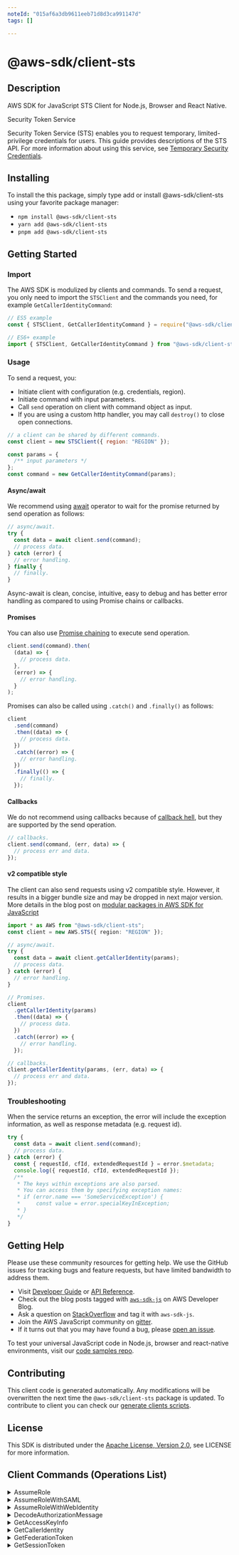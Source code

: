 ```yaml
---
noteId: "015af6a3db9611eeb71d8d3ca991147d"
tags: []

---
```


<!-- generated file, do not edit directly -->

# @aws-sdk/client-sts

## Description

AWS SDK for JavaScript STS Client for Node.js, Browser and React Native.

<fullname>Security Token Service</fullname>

<p>Security Token Service (STS) enables you to request temporary, limited-privilege
credentials for users. This guide provides descriptions of the STS API. For
more information about using this service, see <a href="https://docs.aws.amazon.com/IAM/latest/UserGuide/id_credentials_temp.html">Temporary Security Credentials</a>.</p>

## Installing

To install the this package, simply type add or install @aws-sdk/client-sts
using your favorite package manager:

- `npm install @aws-sdk/client-sts`
- `yarn add @aws-sdk/client-sts`
- `pnpm add @aws-sdk/client-sts`

## Getting Started

### Import

The AWS SDK is modulized by clients and commands.
To send a request, you only need to import the `STSClient` and
the commands you need, for example `GetCallerIdentityCommand`:

```js
// ES5 example
const { STSClient, GetCallerIdentityCommand } = require("@aws-sdk/client-sts");
```

```ts
// ES6+ example
import { STSClient, GetCallerIdentityCommand } from "@aws-sdk/client-sts";
```

### Usage

To send a request, you:

- Initiate client with configuration (e.g. credentials, region).
- Initiate command with input parameters.
- Call `send` operation on client with command object as input.
- If you are using a custom http handler, you may call `destroy()` to close open connections.

```js
// a client can be shared by different commands.
const client = new STSClient({ region: "REGION" });

const params = {
  /** input parameters */
};
const command = new GetCallerIdentityCommand(params);
```

#### Async/await

We recommend using [await](https://developer.mozilla.org/en-US/docs/Web/JavaScript/Reference/Operators/await)
operator to wait for the promise returned by send operation as follows:

```js
// async/await.
try {
  const data = await client.send(command);
  // process data.
} catch (error) {
  // error handling.
} finally {
  // finally.
}
```

Async-await is clean, concise, intuitive, easy to debug and has better error handling
as compared to using Promise chains or callbacks.

#### Promises

You can also use [Promise chaining](https://developer.mozilla.org/en-US/docs/Web/JavaScript/Guide/Using_promises#chaining)
to execute send operation.

```js
client.send(command).then(
  (data) => {
    // process data.
  },
  (error) => {
    // error handling.
  }
);
```

Promises can also be called using `.catch()` and `.finally()` as follows:

```js
client
  .send(command)
  .then((data) => {
    // process data.
  })
  .catch((error) => {
    // error handling.
  })
  .finally(() => {
    // finally.
  });
```

#### Callbacks

We do not recommend using callbacks because of [callback hell](http://callbackhell.com/),
but they are supported by the send operation.

```js
// callbacks.
client.send(command, (err, data) => {
  // process err and data.
});
```

#### v2 compatible style

The client can also send requests using v2 compatible style.
However, it results in a bigger bundle size and may be dropped in next major version. More details in the blog post
on [modular packages in AWS SDK for JavaScript](https://aws.amazon.com/blogs/developer/modular-packages-in-aws-sdk-for-javascript/)

```ts
import * as AWS from "@aws-sdk/client-sts";
const client = new AWS.STS({ region: "REGION" });

// async/await.
try {
  const data = await client.getCallerIdentity(params);
  // process data.
} catch (error) {
  // error handling.
}

// Promises.
client
  .getCallerIdentity(params)
  .then((data) => {
    // process data.
  })
  .catch((error) => {
    // error handling.
  });

// callbacks.
client.getCallerIdentity(params, (err, data) => {
  // process err and data.
});
```

### Troubleshooting

When the service returns an exception, the error will include the exception information,
as well as response metadata (e.g. request id).

```js
try {
  const data = await client.send(command);
  // process data.
} catch (error) {
  const { requestId, cfId, extendedRequestId } = error.$metadata;
  console.log({ requestId, cfId, extendedRequestId });
  /**
   * The keys within exceptions are also parsed.
   * You can access them by specifying exception names:
   * if (error.name === 'SomeServiceException') {
   *     const value = error.specialKeyInException;
   * }
   */
}
```

## Getting Help

Please use these community resources for getting help.
We use the GitHub issues for tracking bugs and feature requests, but have limited bandwidth to address them.

- Visit [Developer Guide](https://docs.aws.amazon.com/sdk-for-javascript/v3/developer-guide/welcome.html)
  or [API Reference](https://docs.aws.amazon.com/AWSJavaScriptSDK/v3/latest/index.html).
- Check out the blog posts tagged with [`aws-sdk-js`](https://aws.amazon.com/blogs/developer/tag/aws-sdk-js/)
  on AWS Developer Blog.
- Ask a question on [StackOverflow](https://stackoverflow.com/questions/tagged/aws-sdk-js) and tag it with `aws-sdk-js`.
- Join the AWS JavaScript community on [gitter](https://gitter.im/aws/aws-sdk-js-v3).
- If it turns out that you may have found a bug, please [open an issue](https://github.com/aws/aws-sdk-js-v3/issues/new/choose).

To test your universal JavaScript code in Node.js, browser and react-native environments,
visit our [code samples repo](https://github.com/aws-samples/aws-sdk-js-tests).

## Contributing

This client code is generated automatically. Any modifications will be overwritten the next time the `@aws-sdk/client-sts` package is updated.
To contribute to client you can check our [generate clients scripts](https://github.com/aws/aws-sdk-js-v3/tree/main/scripts/generate-clients).

## License

This SDK is distributed under the
[Apache License, Version 2.0](http://www.apache.org/licenses/LICENSE-2.0),
see LICENSE for more information.

## Client Commands (Operations List)

<details>
<summary>
AssumeRole
</summary>

[Command API Reference](https://docs.aws.amazon.com/AWSJavaScriptSDK/v3/latest/client/sts/command/AssumeRoleCommand/) / [Input](https://docs.aws.amazon.com/AWSJavaScriptSDK/v3/latest/Package/-aws-sdk-client-sts/Interface/AssumeRoleCommandInput/) / [Output](https://docs.aws.amazon.com/AWSJavaScriptSDK/v3/latest/Package/-aws-sdk-client-sts/Interface/AssumeRoleCommandOutput/)

</details>
<details>
<summary>
AssumeRoleWithSAML
</summary>

[Command API Reference](https://docs.aws.amazon.com/AWSJavaScriptSDK/v3/latest/client/sts/command/AssumeRoleWithSAMLCommand/) / [Input](https://docs.aws.amazon.com/AWSJavaScriptSDK/v3/latest/Package/-aws-sdk-client-sts/Interface/AssumeRoleWithSAMLCommandInput/) / [Output](https://docs.aws.amazon.com/AWSJavaScriptSDK/v3/latest/Package/-aws-sdk-client-sts/Interface/AssumeRoleWithSAMLCommandOutput/)

</details>
<details>
<summary>
AssumeRoleWithWebIdentity
</summary>

[Command API Reference](https://docs.aws.amazon.com/AWSJavaScriptSDK/v3/latest/client/sts/command/AssumeRoleWithWebIdentityCommand/) / [Input](https://docs.aws.amazon.com/AWSJavaScriptSDK/v3/latest/Package/-aws-sdk-client-sts/Interface/AssumeRoleWithWebIdentityCommandInput/) / [Output](https://docs.aws.amazon.com/AWSJavaScriptSDK/v3/latest/Package/-aws-sdk-client-sts/Interface/AssumeRoleWithWebIdentityCommandOutput/)

</details>
<details>
<summary>
DecodeAuthorizationMessage
</summary>

[Command API Reference](https://docs.aws.amazon.com/AWSJavaScriptSDK/v3/latest/client/sts/command/DecodeAuthorizationMessageCommand/) / [Input](https://docs.aws.amazon.com/AWSJavaScriptSDK/v3/latest/Package/-aws-sdk-client-sts/Interface/DecodeAuthorizationMessageCommandInput/) / [Output](https://docs.aws.amazon.com/AWSJavaScriptSDK/v3/latest/Package/-aws-sdk-client-sts/Interface/DecodeAuthorizationMessageCommandOutput/)

</details>
<details>
<summary>
GetAccessKeyInfo
</summary>

[Command API Reference](https://docs.aws.amazon.com/AWSJavaScriptSDK/v3/latest/client/sts/command/GetAccessKeyInfoCommand/) / [Input](https://docs.aws.amazon.com/AWSJavaScriptSDK/v3/latest/Package/-aws-sdk-client-sts/Interface/GetAccessKeyInfoCommandInput/) / [Output](https://docs.aws.amazon.com/AWSJavaScriptSDK/v3/latest/Package/-aws-sdk-client-sts/Interface/GetAccessKeyInfoCommandOutput/)

</details>
<details>
<summary>
GetCallerIdentity
</summary>

[Command API Reference](https://docs.aws.amazon.com/AWSJavaScriptSDK/v3/latest/client/sts/command/GetCallerIdentityCommand/) / [Input](https://docs.aws.amazon.com/AWSJavaScriptSDK/v3/latest/Package/-aws-sdk-client-sts/Interface/GetCallerIdentityCommandInput/) / [Output](https://docs.aws.amazon.com/AWSJavaScriptSDK/v3/latest/Package/-aws-sdk-client-sts/Interface/GetCallerIdentityCommandOutput/)

</details>
<details>
<summary>
GetFederationToken
</summary>

[Command API Reference](https://docs.aws.amazon.com/AWSJavaScriptSDK/v3/latest/client/sts/command/GetFederationTokenCommand/) / [Input](https://docs.aws.amazon.com/AWSJavaScriptSDK/v3/latest/Package/-aws-sdk-client-sts/Interface/GetFederationTokenCommandInput/) / [Output](https://docs.aws.amazon.com/AWSJavaScriptSDK/v3/latest/Package/-aws-sdk-client-sts/Interface/GetFederationTokenCommandOutput/)

</details>
<details>
<summary>
GetSessionToken
</summary>

[Command API Reference](https://docs.aws.amazon.com/AWSJavaScriptSDK/v3/latest/client/sts/command/GetSessionTokenCommand/) / [Input](https://docs.aws.amazon.com/AWSJavaScriptSDK/v3/latest/Package/-aws-sdk-client-sts/Interface/GetSessionTokenCommandInput/) / [Output](https://docs.aws.amazon.com/AWSJavaScriptSDK/v3/latest/Package/-aws-sdk-client-sts/Interface/GetSessionTokenCommandOutput/)

</details>
